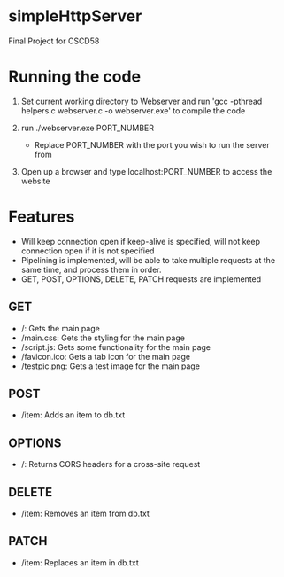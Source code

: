 # simpleHttpServer

Final Project for CSCD58

# Running the code

1. Set current working directory to Webserver and run 'gcc -pthread helpers.c webserver.c -o webserver.exe' to compile the code

2. run ./webserver.exe PORT_NUMBER
	- Replace PORT_NUMBER with the port you wish to run the server from

3. Open up a browser and type localhost:PORT_NUMBER to access the website

# Features

- Will keep connection open if keep-alive is specified, will not keep connection open if it is not specified
- Pipelining is implemented, will be able to take multiple requests at the same time, and process them in order.
- GET, POST, OPTIONS, DELETE, PATCH requests are implemented

## GET

- /: Gets the main page
- /main.css: Gets the styling for the main page
- /script.js: Gets some functionality for the main page
- /favicon.ico: Gets a tab icon for the main page
- /testpic.png: Gets a test image for the main page

## POST

- /item: Adds an item to db.txt

## OPTIONS

- /: Returns CORS headers for a cross-site request

## DELETE

- /item: Removes an item from db.txt

## PATCH

- /item: Replaces an item in db.txt